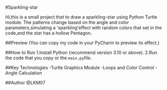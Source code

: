 #Sparkling-star

Hi,this is a small project that to draw a sparkling-star using Python Turtle module.
The patterns change based on the angle and color parameters,simulating a 'sparkling'effect with random colors that set in the code,and the star has a hollow Pentagon.


##Preview
(You can copy my code in your PyCharm to preview its effect.)


##How to Run
1.Install Python (recommend version 3.10 or above).
2.Run the code that you copy or the `main.py`file.


##Key Technologies
-Turtle Graphics Module
-Loops and Color Control
-Angle Calculation


##Author
@LKM07